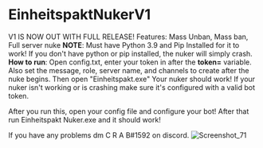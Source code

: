 # EinheitspaktNukerV1
V1 IS NOW OUT WITH FULL RELEASE!
Features:
Mass Unban, Mass ban, Full server nuke
**NOTE**:
Must have Python 3.9 and Pip Installed for it to work! If you don't have python or pip installed, the nuker will simply crash.
**How to run**:
Open config.txt, enter your token in after the **token=** variable. Also set the message, role, server name, and channels to create after the nuke begins.
Then open "Einheitspakt.exe" 
Your nuker should work!
If your nuker isn't working or is crashing make sure it's configured with a valid bot token.


After you run this, open your config file and configure your bot!
After that run Einheitspakt Nuker.exe and it should work!

If you have any problems dm C R A B#1592 on discord.
![Screenshot_71](https://user-images.githubusercontent.com/80069156/170512770-da291003-fd37-48a3-bed0-6e5bae486cbc.png)
